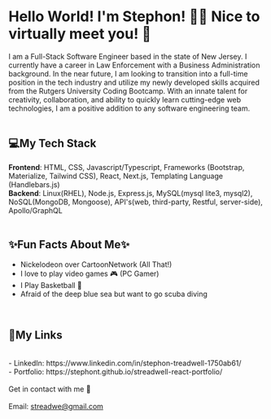 # Hello World! I'm Stephon! 👋🏽 Nice to virtually meet you! 🤝

I am a Full-Stack Software Engineer based in the state of New Jersey. I currently have a career in Law Enforcement with a Business Administration background. In the near future, I am looking to transition into a full-time position in the tech industry and utilize my newly developed skills acquired from the Rutgers University Coding Bootcamp. With an innate talent for creativity, collaboration, and ability to quickly learn cutting-edge web technologies, I am a positive addition to any software engineering team.
<br>
<br>

## 💻My Tech Stack
<strong>Frontend</strong>: HTML, CSS, Javascript/Typescript, Frameworks (Bootstrap, Materialize, Tailwind CSS), React, Next.js, Templating Language (Handlebars.js)
<br>
<strong>Backend</strong>: Linux(RHEL), Node.js, Express.js, MySQL(mysql lite3, mysql2), NoSQL(MongoDB, Mongoose), API's(web, third-party, Restful, server-side), Apollo/GraphQL
<br>
<br>

## ✨Fun Facts About Me✨
- Nickelodeon over CartoonNetwork (All That!)
- I love to play video games 🎮 (PC Gamer)
- I Play Basketball 🏀
- Afraid of the deep blue sea but want to go scuba diving
<br>

## 🔗My Links
<br>
- LinkedIn: https://www.linkedin.com/in/stephon-treadwell-1750ab61/
<br>
- Portfolio: https://stephont.github.io/streadwell-react-portfolio/
<br>
<br>
Get in contact with me 📧
<br>
<br>
Email: <a href = "mailto:streadwe@gmail.com">streadwe@gmail.com</a>
 
